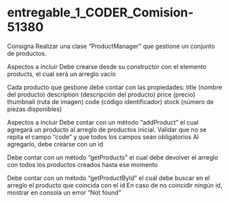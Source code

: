 # entregable_1_CODER_Comision-51380
Consigna
  Realizar una clase “ProductManager” que gestione un conjunto de productos.

Aspectos a incluir
  Debe crearse desde su constructor con el elemento products, el cual será un arreglo vacío

Cada producto que gestione debe contar con las propiedades:
  title (nombre del producto)
  description (descripción del producto)
  price (precio)
  thumbnail (ruta de imagen)
  code (código identificador)
  stock (número de piezas disponibles)

Aspectos a incluir
  Debe contar con un método “addProduct” el cual agregará un producto al arreglo de productos inicial.
Validar que no se repita el campo “code” y que todos los campos sean obligatorios
Al agregarlo, debe crearse con un id 

  Debe contar con un método “getProducts” el cual debe devolver el arreglo con todos los productos creados hasta ese momento

  Debe contar con un método “getProductById” el cual debe buscar en el arreglo el producto que coincida con el id
En caso de no coincidir ningún id, mostrar en consola un error “Not found”




